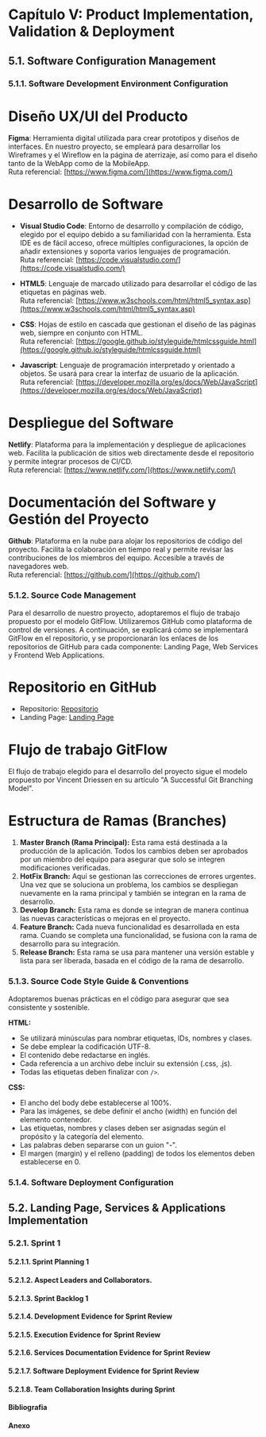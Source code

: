 # **Capítulo V: Product Implementation, Validation & Deployment**

## **5.1. Software Configuration Management**
### **5.1.1. Software Development Environment Configuration**
# Diseño UX/UI del Producto

**Figma**: Herramienta digital utilizada para crear prototipos y diseños de interfaces. En nuestro proyecto, se empleará para desarrollar los Wireframes y el Wireflow en la página de aterrizaje, así como para el diseño tanto de la WebApp como de la MobileApp.  
Ruta referencial: [https://www.figma.com/](https://www.figma.com/)

# Desarrollo de Software

* **Visual Studio Code**: Entorno de desarrollo y compilación de código, elegido por el equipo debido a su familiaridad con la herramienta. Esta IDE es de fácil acceso, ofrece múltiples configuraciones, la opción de añadir extensiones y soporta varios lenguajes de programación.  
  Ruta referencial: [https://code.visualstudio.com/](https://code.visualstudio.com/)

* **HTML5**: Lenguaje de marcado utilizado para desarrollar el código de las etiquetas en páginas web.  
  Ruta referencial: [https://www.w3schools.com/html/html5_syntax.asp](https://www.w3schools.com/html/html5_syntax.asp)

* **CSS**: Hojas de estilo en cascada que gestionan el diseño de las páginas web, siempre en conjunto con HTML.  
  Ruta referencial: [https://google.github.io/styleguide/htmlcssguide.html](https://google.github.io/styleguide/htmlcssguide.html)

* **Javascript**: Lenguaje de programación interpretado y orientado a objetos. Se usará para crear la interfaz de usuario de la aplicación.  
  Ruta referencial: [https://developer.mozilla.org/es/docs/Web/JavaScript](https://developer.mozilla.org/es/docs/Web/JavaScript)

# Despliegue del Software

**Netlify**: Plataforma para la implementación y despliegue de aplicaciones web. Facilita la publicación de sitios web directamente desde el repositorio y permite integrar procesos de CI/CD.  
Ruta referencial: [https://www.netlify.com/](https://www.netlify.com/)

# Documentación del Software y Gestión del Proyecto

**Github**: Plataforma en la nube para alojar los repositorios de código del proyecto. Facilita la colaboración en tiempo real y permite revisar las contribuciones de los miembros del equipo. Accesible a través de navegadores web.  
Ruta referencial: [https://github.com/](https://github.com/)

### **5.1.2. Source Code Management**
Para el desarrollo de nuestro proyecto, adoptaremos el flujo de trabajo propuesto por el modelo GitFlow. Utilizaremos GitHub como plataforma de control de versiones. A continuación, se explicará cómo se implementará GitFlow en el repositorio, y se proporcionarán los enlaces de los repositorios de GitHub para cada componente: Landing Page, Web Services y Frontend Web Applications.

# Repositorio en GitHub

* Repositorio: [Repositorio]()
* Landing Page: [Landing Page]()

# Flujo de trabajo GitFlow

El flujo de trabajo elegido para el desarrollo del proyecto sigue el modelo propuesto por Vincent Driessen en su artículo "A Successful Git Branching Model".

# Estructura de Ramas (Branches)

  1. **Master Branch (Rama Principal):** Esta rama está destinada a la producción de la aplicación. Todos los cambios deben ser aprobados por un miembro del equipo para asegurar que solo se integren modificaciones verificadas.
  2. **HotFix Branch:** Aquí se gestionan las correcciones de errores urgentes. Una vez que se soluciona un problema, los cambios se despliegan nuevamente en la rama principal y también se integran en la rama de desarrollo.
  3. **Develop Branch:** Esta rama es donde se integran de manera continua las nuevas características o mejoras en el proyecto.
  4. **Feature Branch:** Cada nueva funcionalidad es desarrollada en esta rama. Cuando se completa una funcionalidad, se fusiona con la rama de desarrollo para su integración.
  5. **Release Branch:** Esta rama se usa para mantener una versión estable y lista para ser liberada, basada en el código de la rama de desarrollo.

### **5.1.3. Source Code Style Guide & Conventions**
Adoptaremos buenas prácticas en el código para asegurar que sea consistente y sostenible.

**HTML:**

* Se utilizará minúsculas para nombrar etiquetas, IDs, nombres y clases.
* Se debe emplear la codificación UTF-8.
* El contenido debe redactarse en inglés.
* Cada referencia a un archivo debe incluir su extensión (.css, .js).
* Todas las etiquetas deben finalizar con `/>`.

**CSS:**

* El ancho del body debe establecerse al 100%.
* Para las imágenes, se debe definir el ancho (width) en función del elemento contenedor.
* Las etiquetas, nombres y clases deben ser asignadas según el propósito y la categoría del elemento.
* Las palabras deben separarse con un guion "-".
* El margen (margin) y el relleno (padding) de todos los elementos deben establecerse en 0.

### **5.1.4. Software Deployment Configuration**
## **5.2. Landing Page, Services & Applications Implementation**
### **5.2.1. Sprint 1**
#### **5.2.1.1. Sprint Planning 1**
#### **5.2.1.2. Aspect Leaders and Collaborators.**
#### **5.2.1.3. Sprint Backlog 1**
#### **5.2.1.4. Development Evidence for Sprint Review**
#### **5.2.1.5. Execution Evidence for Sprint Review**
#### **5.2.1.6. Services Documentation Evidence for Sprint Review**
#### **5.2.1.7. Software Deployment Evidence for Sprint Review**
#### **5.2.1.8. Team Collaboration Insights during Sprint**
#### **Bibliografia**
#### **Anexo**

